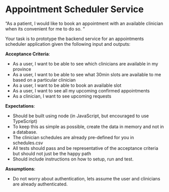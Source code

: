 # Appointment Scheduler Service
“As a patient, I would like to book an appointment with an available clinician when its convenient for me to do so. “

Your task is to prototype the backend service for an appointments scheduler application given the following input and outputs:

**Acceptance Criteria**:
* As a user, I want to be able to see which clinicians are available in my province
* As a user, I want to be able to see what 30min slots are available to me based on a particular clinician
* As a user, I want to be able to book an available slot
* As a user, I want to see all my upcoming confirmed appointments
* As a clinician, I want to see upcoming requests

**Expectations**:
* Should be built using node (in JavaScript, but encouraged to use TypeScript)
* To keep this as simple as possible, create the data in memory and not in a database.
* The clinician schedules are already pre-defined for you in schedules.csv
* All tests should pass and be representative of the acceptance criteria but should not just be the happy path
* Should include instructions on how to setup, run and test.

**Assumptions**:
* Do not worry about authentication, lets assume the user and clinicians are already authenticated.
